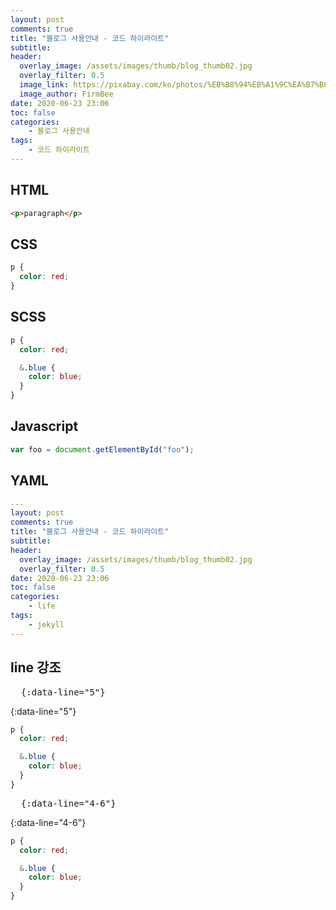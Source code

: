 ```yaml
---
layout: post
comments: true
title: "블로그 사용안내 - 코드 하이라이트"
subtitle:
header:
  overlay_image: /assets/images/thumb/blog_thumb02.jpg
  overlay_filter: 0.5
  image_link: https://pixabay.com/ko/photos/%EB%B8%94%EB%A1%9C%EA%B7%B8-%EC%84%9C%EC%9E%AC%EC%9D%91-%EC%9D%B8%ED%84%B0%EB%84%B7-%EC%9B%B9-793047/
  image_author: FirmBee
date: 2020-06-23 23:06
toc: false
categories:
    - 블로그 사용안내
tags:
    - 코드 하이라이트
---
```


## HTML

```html
<p>paragraph</p>
```

## CSS

```css
p {
  color: red;
}
```

## SCSS
```scss
p {
  color: red;

  &.blue {
    color: blue;
  }
}
```

## Javascript
```javascript
var foo = document.getElementById("foo");
```

## YAML
```yaml
---
layout: post
comments: true
title: "블로그 사용안내 - 코드 하이라이트"
subtitle:
header:
  overlay_image: /assets/images/thumb/blog_thumb02.jpg
  overlay_filter: 0.5
date: 2020-06-23 23:06
toc: false
categories:
    - life
tags:
    - jekyll
---
```

## line 강조

<pre class="codebox" title="markdown 코드">
  {:data-line="5"}
</pre>

{:data-line="5"}
```scss
p {
  color: red;

  &.blue {
    color: blue;
  }
}
```
<pre class="codebox" title="markdown 코드">
  {:data-line="4-6"}
</pre>

{:data-line="4-6"}
```scss
p {
  color: red;

  &.blue {
    color: blue;
  }
}
```